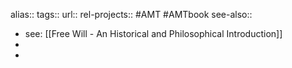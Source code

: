alias::
tags::
url::
rel-projects:: #AMT #AMTbook
see-also::
- see: [[Free Will - An Historical and Philosophical Introduction]]
-
-
